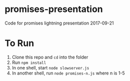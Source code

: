 # promises-presentation
Code for promises lightning presentation 2017-09-21

# To Run

1. Clone this repo and `cd` into the folder
1. Run `npm install`
1. In one shell, start `node slowserver.js`
1. In another shell, run `node promises-n.js` where n is 1-5
